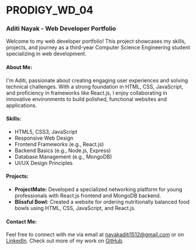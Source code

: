 # PRODIGY_WD_04

### Aditi Nayak - Web Developer Portfolio

Welcome to my web developer portfolio! This project showcases my skills, projects, and journey as a third-year Computer Science Engineering student specializing in web development.

#### About Me:
I'm Aditi, passionate about creating engaging user experiences and solving technical challenges. With a strong foundation in HTML, CSS, JavaScript, and proficiency in frameworks like React.js, I enjoy collaborating in innovative environments to build polished, functional websites and applications.

#### Skills:
- HTML5, CSS3, JavaScript
- Responsive Web Design
- Frontend Frameworks (e.g., React.js)
- Backend Basics (e.g., Node.js, Express)
- Database Management (e.g., MongoDB)
- UI/UX Design Principles

#### Projects:
- **ProjectMate:** Developed a specialized networking platform for young professionals with React.js frontend and MongoDB backend.
- **Blissful Bowl:** Created a website for ordering nutritionally balanced food bowls using HTML, CSS, JavaScript, and React.js.

#### Contact Me:
Feel free to connect with me via email at [nayakaditi1512@gmail.com](mailto:nayakaditi1512@gmail.com) or on [LinkedIn](https://www.linkedin.com/in/nayak-aditi/). Check out more of my work on [GitHub](https://github.com/aditiravindranayak).

